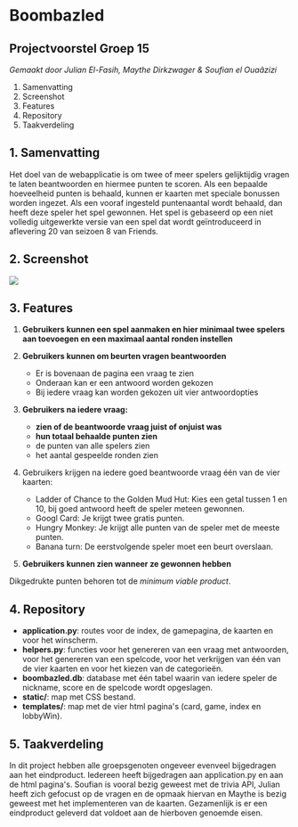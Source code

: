 # Boombazled
## Projectvoorstel Groep 15
*Gemaakt door Julian El-Fasih, Maythe Dirkzwager & Soufian el Ouaâzizi*
 1. Samenvatting
 2. Screenshot
 3. Features
 4. Repository
 5. Taakverdeling

## 1. Samenvatting
Het doel van de webapplicatie is om twee of meer spelers gelijktijdig vragen te laten beantwoorden en hiermee punten te scoren. Als een bepaalde hoeveelheid punten is behaald, kunnen er kaarten met speciale bonussen worden ingezet. Als een vooraf ingesteld puntenaantal wordt behaald, dan heeft deze speler het spel gewonnen. Het spel is gebaseerd op een niet volledig uitgewerkte versie van een spel dat wordt geïntroduceerd in aflevering 20 van seizoen 8 van Friends.
## 2. Screenshot

**![](https://doc-0c-ao-docs.googleusercontent.com/docs/securesc/acmvpc5jdiq72vvgs8pim8j32eb9u1e2/ace4cab4eo5b3mqoq7huc0fa4g9ufsfv/1548878400000/17407077742044336455/17407077742044336455/1AXzqFm-0rj-DLkGd5XhbCEZ1akA8A-wV?e=view)**


## 3. Features
1. **Gebruikers kunnen een spel aanmaken en hier minimaal twee spelers aan toevoegen en een maximaal aantal ronden instellen**
2. **Gebruikers kunnen om beurten vragen beantwoorden**
    - Er is bovenaan de pagina een vraag te zien
    - Onderaan kan er een antwoord worden gekozen
    - Bij iedere vraag kan worden gekozen uit vier antwoordopties
3. **Gebruikers na iedere vraag:**
    - **zien of de beantwoorde vraag juist of onjuist was**
    - **hun totaal behaalde punten zien**
    - de punten van alle spelers zien
    - het aantal gespeelde ronden zien
4. Gebruikers krijgen na iedere goed beantwoorde vraag één van de vier kaarten:
    - Ladder of Chance to the Golden Mud Hut: Kies een getal tussen 1 en 10, bij goed antwoord heeft de speler meteen gewonnen.
    - Googl Card: Je krijgt twee gratis punten.
    - Hungry Monkey: Je krijgt alle punten van de speler met de meeste punten.
    - Banana turn: De eerstvolgende speler moet een beurt overslaan.
    
5. **Gebruikers kunnen zien wanneer ze gewonnen hebben**

Dikgedrukte punten behoren tot de *minimum viable product*.

## 4. Repository
 - **application.py**: routes voor de index, de gamepagina, de kaarten en voor het winscherm.
 - **helpers.py**: functies voor het genereren van een vraag met antwoorden, voor het genereren van een spelcode, voor het verkrijgen van één van de vier kaarten en voor het kiezen van de categorieën.
 - **boombazled.db**: database met één tabel waarin van iedere speler de nickname, score en de spelcode wordt opgeslagen.
 - **static/**: map met CSS bestand.
 - **templates/**: map met de vier html pagina's (card, game, index en lobbyWin).
 
 ## 5. Taakverdeling
 In dit project hebben alle groepsgenoten ongeveer evenveel bijgedragen aan het eindproduct. Iedereen heeft bijgedragen aan application.py en aan de html pagina's. Soufian is vooral bezig geweest met de trivia API, Julian heeft zich gefocust op de vragen en de opmaak hiervan en Maythe is bezig geweest met het implementeren van de kaarten. Gezamenlijk is er een eindproduct geleverd dat voldoet aan de hierboven genoemde eisen. 

